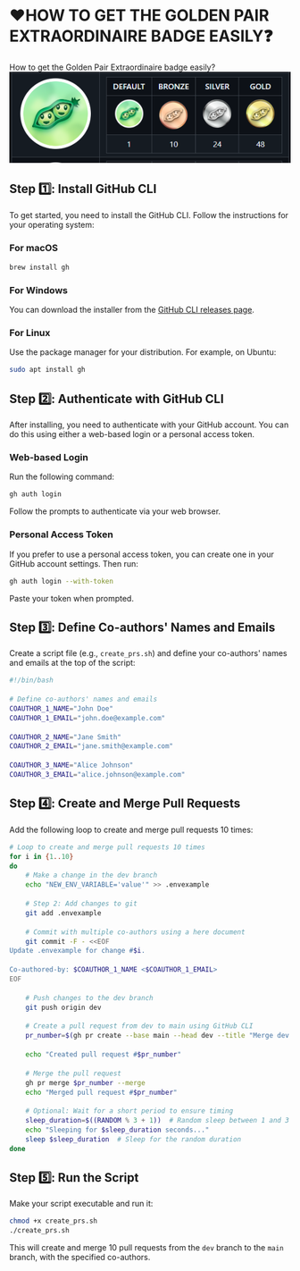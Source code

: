 # ❤️HOW TO GET THE GOLDEN PAIR EXTRAORDINAIRE BADGE EASILY❓

How to get the Golden Pair Extraordinaire badge easily?
![Pair-Extraordinaire](image.png)

## Step 1️⃣: Install GitHub CLI

To get started, you need to install the GitHub CLI. Follow the instructions for your operating system:

### For macOS

```bash
brew install gh
```

### For Windows

You can download the installer from the [GitHub CLI releases page](https://github.com/cli/cli/releases).

### For Linux

Use the package manager for your distribution. For example, on Ubuntu:

```bash
sudo apt install gh
```

## Step 2️⃣: Authenticate with GitHub CLI

After installing, you need to authenticate with your GitHub account. You can do this using either a web-based login or a personal access token.

### Web-based Login

Run the following command:

```bash
gh auth login
```

Follow the prompts to authenticate via your web browser.

### Personal Access Token

If you prefer to use a personal access token, you can create one in your GitHub account settings. Then run:

```bash
gh auth login --with-token
```

Paste your token when prompted.

## Step 3️⃣: Define Co-authors' Names and Emails

Create a script file (e.g., `create_prs.sh`) and define your co-authors' names and emails at the top of the script:

```bash
#!/bin/bash

# Define co-authors' names and emails
COAUTHOR_1_NAME="John Doe"
COAUTHOR_1_EMAIL="john.doe@example.com"

COAUTHOR_2_NAME="Jane Smith"
COAUTHOR_2_EMAIL="jane.smith@example.com"

COAUTHOR_3_NAME="Alice Johnson"
COAUTHOR_3_EMAIL="alice.johnson@example.com"
```

## Step 4️⃣: Create and Merge Pull Requests

Add the following loop to create and merge pull requests 10 times:

```bash
# Loop to create and merge pull requests 10 times
for i in {1..10}
do
    # Make a change in the dev branch
    echo "NEW_ENV_VARIABLE='value'" >> .envexample

    # Step 2: Add changes to git
    git add .envexample

    # Commit with multiple co-authors using a here document
    git commit -F - <<EOF
Update .envexample for change #$i.

Co-authored-by: $COAUTHOR_1_NAME <$COAUTHOR_1_EMAIL>
EOF

    # Push changes to the dev branch
    git push origin dev

    # Create a pull request from dev to main using GitHub CLI
    pr_number=$(gh pr create --base main --head dev --title "Merge dev to main for change #$i" --body "Merging changes from dev to main for change #$i.")

    echo "Created pull request #$pr_number"

    # Merge the pull request
    gh pr merge $pr_number --merge
    echo "Merged pull request #$pr_number"

    # Optional: Wait for a short period to ensure timing
    sleep_duration=$((RANDOM % 3 + 1))  # Random sleep between 1 and 3 seconds
    echo "Sleeping for $sleep_duration seconds..."
    sleep $sleep_duration  # Sleep for the random duration
done
```

## Step 5️⃣: Run the Script

Make your script executable and run it:

```bash
chmod +x create_prs.sh
./create_prs.sh
```

This will create and merge 10 pull requests from the `dev` branch to the `main` branch, with the specified co-authors.

```

```

